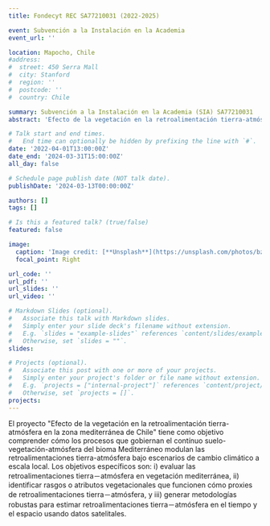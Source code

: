 ```yaml
---
title: Fondecyt REC SA77210031 (2022-2025)

event: Subvención a la Instalación en la Academia
event_url: ''

location: Mapocho, Chile
#address:
#  street: 450 Serra Mall
#  city: Stanford
#  region: ''
#  postcode: ''
#  country: Chile

summary: Subvención a la Instalación en la Academia (SIA) SA77210031
abstract: 'Efecto de la vegetación en la retroalimentación tierra-atmósfera en la zona mediterránea de Chile'

# Talk start and end times.
#   End time can optionally be hidden by prefixing the line with `#`.
date: '2022-04-01T13:00:00Z'
date_end: '2024-03-31T15:00:00Z'
all_day: false

# Schedule page publish date (NOT talk date).
publishDate: '2024-03-13T00:00:00Z'

authors: []
tags: []

# Is this a featured talk? (true/false)
featured: false

image:
  caption: 'Image credit: [**Unsplash**](https://unsplash.com/photos/bzdhc5b3Bxs)'
  focal_point: Right

url_code: ''
url_pdf: ''
url_slides: ''
url_video: ''

# Markdown Slides (optional).
#   Associate this talk with Markdown slides.
#   Simply enter your slide deck's filename without extension.
#   E.g. `slides = "example-slides"` references `content/slides/example-slides.md`.
#   Otherwise, set `slides = ""`.
slides:

# Projects (optional).
#   Associate this post with one or more of your projects.
#   Simply enter your project's folder or file name without extension.
#   E.g. `projects = ["internal-project"]` references `content/project/deep-learning/index.md`.
#   Otherwise, set `projects = []`.
projects:
---
```


El proyecto "Efecto de la vegetación en la retroalimentación tierra-atmósfera en la zona mediterránea de Chile" tiene como objetivo comprender cómo los procesos que gobiernan el contínuo suelo-vegetación-atmósfera del bioma Mediterráneo modulan las retroalimentaciones tierra-atmósfera bajo escenarios de cambio climático a escala local. Los objetivos específicos son: i) evaluar las retroalimentaciones tierra－atmósfera en vegetación mediterránea, ii) identificar rasgos o atributos vegetacionales que funcionen cómo proxies de retroalimentaciones tierra－atmósfera, y iii) generar metodologías robustas para estimar retroalimentaciones tierra－atmósfera en el tiempo y el espacio usando datos satelitales.
